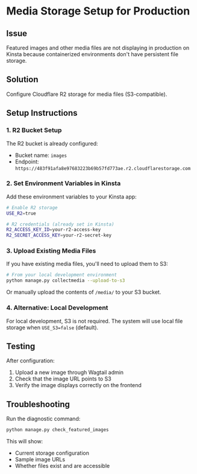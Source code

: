 # Media Storage Setup for Production

## Issue
Featured images and other media files are not displaying in production on Kinsta because containerized environments don't have persistent file storage.

## Solution
Configure Cloudflare R2 storage for media files (S3-compatible).

## Setup Instructions

### 1. R2 Bucket Setup
The R2 bucket is already configured:
- Bucket name: `images`
- Endpoint: `https://483f91afa8e97683223b69b57fd773ae.r2.cloudflarestorage.com`

### 2. Set Environment Variables in Kinsta

Add these environment variables to your Kinsta app:

```bash
# Enable R2 storage
USE_R2=true

# R2 credentials (already set in Kinsta)
R2_ACCESS_KEY_ID=your-r2-access-key
R2_SECRET_ACCESS_KEY=your-r2-secret-key
```

### 3. Upload Existing Media Files

If you have existing media files, you'll need to upload them to S3:

```bash
# From your local development environment
python manage.py collectmedia --upload-to-s3
```

Or manually upload the contents of `/media/` to your S3 bucket.

### 4. Alternative: Local Development

For local development, S3 is not required. The system will use local file storage when `USE_S3=false` (default).

## Testing

After configuration:
1. Upload a new image through Wagtail admin
2. Check that the image URL points to S3
3. Verify the image displays correctly on the frontend

## Troubleshooting

Run the diagnostic command:
```bash
python manage.py check_featured_images
```

This will show:
- Current storage configuration
- Sample image URLs
- Whether files exist and are accessible